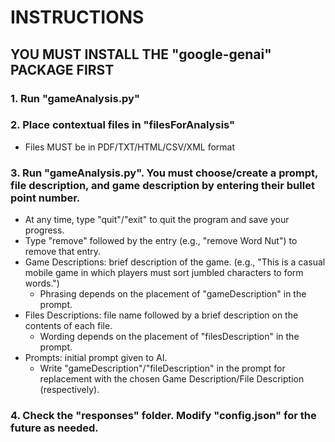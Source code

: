 # INSTRUCTIONS
## YOU MUST INSTALL THE "google-genai" PACKAGE FIRST

### 1. Run "gameAnalysis.py"
### 2. Place contextual files in "filesForAnalysis"
   * Files MUST be in PDF/TXT/HTML/CSV/XML format
### 3. Run "gameAnalysis.py". You must choose/create a prompt, file description, and game description by entering their bullet point number.
   * At any time, type "quit"/"exit" to quit the program and save your progress.
   * Type "remove" followed by the entry (e.g., "remove Word Nut") to remove that entry.
   * Game Descriptions: brief description of the game. (e.g., "This is a casual mobile game in which players must sort jumbled characters to form words.")
     * Phrasing depends on the placement of "gameDescription" in the prompt.
   * Files Descriptions: file name followed by a brief description on the contents of each file.
     * Wording depends on the placement of "filesDescription" in the prompt.
   * Prompts: initial prompt given to AI.
     * Write "gameDescription"/"fileDescription" in the prompt for replacement with the chosen Game Description/File Description (respectively).
### 4. Check the "responses" folder. Modify "config.json" for the future as needed.